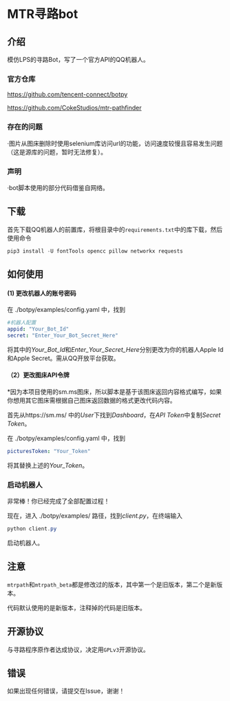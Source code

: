 # MTR寻路bot

## 介绍

模仿LPS的寻路Bot，写了一个官方API的QQ机器人。

### 官方仓库

https://github.com/tencent-connect/botpy

https://github.com/CokeStudios/mtr-pathfinder

### 存在的问题

·图片从图床删除时使用selenium库访问url的功能，访问速度较慢且容易发生问题（这是源库的问题，暂时无法修复）。

### 声明

·bot脚本使用的部分代码借鉴自网络。

## 下载
首先下载QQ机器人的前置库，将根目录中的`requirements.txt`中的库下载，然后使用命令
``` powershell
pip3 install -U fontTools opencc pillow networkx requests
```

## 如何使用

#### (1) 更改机器人的账号密码

在 ./botpy/examples/config.yaml 中，找到

```yaml
#机器人配置
appid: "Your_Bot_Id"
secret: "Enter_Your_Bot_Secret_Here"
```

将其中的*Your_Bot_Id*和*Enter_Your_Secret_Here*分别更改为你的机器人Apple Id和Apple Secret。需从QQ开放平台获取。

#### （2）更改图床API令牌

\*因为本项目使用的sm.ms图床，所以脚本是基于该图床返回内容格式编写，如果你想用其它图床需根据自己图床返回数据的格式更改代码内容。

首先从https://sm.ms/ 中的*User*下找到*Dashboard*，在*API Token*中复制*Secret Token*。

在 ./botpy/examples/config.yaml 中，找到

```yaml
picturesToken: "Your_Token"
```

将其替换上述的*Your_Token*。

### 启动机器人

非常棒！你已经完成了全部配置过程！

现在，进入 ./botpy/examples/ 路径，找到*client.py*，在终端输入

```powershell
python client.py
```

启动机器人。

## 注意
`mtrpath`和`mtrpath_beta`都是修改过的版本，其中第一个是旧版本，第二个是新版本。

代码默认使用的是新版本，注释掉的代码是旧版本。

## 开源协议
与寻路程序原作者达成协议，决定用`GPLv3`开源协议。

## 错误
如果出现任何错误，请提交在Issue，谢谢！
